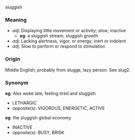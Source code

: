 sluggish
### Meaning
+ _adj_: Displaying little movement or activity; slow; inactive
    + __eg__: a sluggish stream; sluggish growth
+ _adj_: Lacking alertness, vigor, or energy; inert or indolent
+ _adj_: Slow to perform or respond to stimulation

### Origin

Middle English, probably from slugge, lazy person. See slug2.

### Synonym

__eg__: Alex woke late, feeling tired and sluggish

+ LETHARGIC
+ opposite(s): VIGOROUS, ENERGETIC, ACTIVE

__eg__: the sluggish global economy

+ INACTIVE
+ opposite(s): BUSY, BRISK


